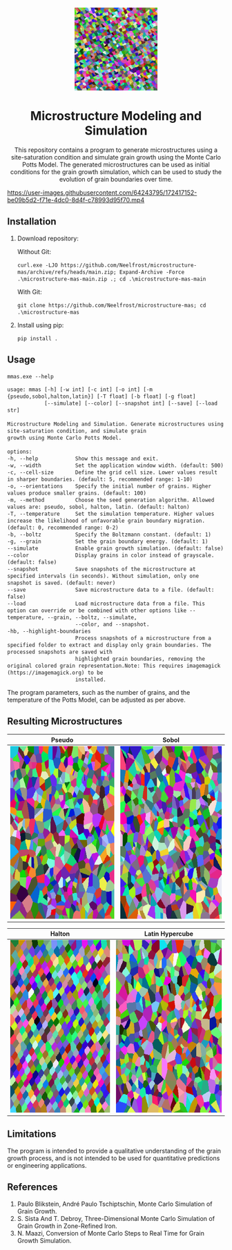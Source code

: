 <p align="center">
    <img src="https://raw.githubusercontent.com/Neelfrost/github-assets/main/microstructure-mas/icon.gif" alt="slideshare-dl logo" width="192">
</p>

<h1 align="center">Microstructure Modeling and Simulation</h1>

<p align="center">
  This repository contains a program to generate microstructures using a site-saturation condition and simulate grain growth using the Monte Carlo Potts Model. The generated microstructures can be used as initial conditions for the grain growth simulation, which can be used to study the evolution of grain boundaries over time.
</p>

https://user-images.githubusercontent.com/64243795/172417152-be09b5d2-f71e-4dc0-8d4f-c78993d95f70.mp4

## Installation

1. Download repository:

   Without Git:

   ```
   curl.exe -LJO https://github.com/Neelfrost/microstructure-mas/archive/refs/heads/main.zip; Expand-Archive -Force .\microstructure-mas-main.zip .; cd .\microstructure-mas-main
   ```

   With Git:

   ```
   git clone https://github.com/Neelfrost/microstructure-mas; cd .\microstructure-mas
   ```

2. Install using pip:

   ```
   pip install .
   ```

## Usage

```
mmas.exe --help
```

```
usage: mmas [-h] [-w int] [-c int] [-o int] [-m {pseudo,sobol,halton,latin}] [-T float] [-b float] [-g float]
            [--simulate] [--color] [--snapshot int] [--save] [--load str]

Microstructure Modeling and Simulation. Generate microstructures using site-saturation condition, and simulate grain
growth using Monte Carlo Potts Model.

options:
-h, --help            Show this message and exit.
-w, --width           Set the application window width. (default: 500)
-c, --cell-size       Define the grid cell size. Lower values result in sharper boundaries. (default: 5, recommended range: 1-10)
-o, --orientations    Specify the initial number of grains. Higher values produce smaller grains. (default: 100)
-m, --method          Choose the seed generation algorithm. Allowed values are: pseudo, sobol, halton, latin. (default: halton)
-T, --temperature     Set the simulation temperature. Higher values increase the likelihood of unfavorable grain boundary migration. (default: 0, recommended range: 0-2)
-b, --boltz           Specify the Boltzmann constant. (default: 1)
-g, --grain           Set the grain boundary energy. (default: 1)
--simulate            Enable grain growth simulation. (default: false)
--color               Display grains in color instead of grayscale. (default: false)
--snapshot            Save snapshots of the microstructure at specified intervals (in seconds). Without simulation, only one snapshot is saved. (default: never)
--save                Save microstructure data to a file. (default: false)
--load                Load microstructure data from a file. This option can override or be combined with other options like --temperature, --grain, --boltz, --simulate,
                      --color, and --snapshot.
-hb, --highlight-boundaries
                      Process snapshots of a microstructure from a specified folder to extract and display only grain boundaries. The processed snapshots are saved with
                      highlighted grain boundaries, removing the original colored grain representation.Note: This requires imagemagick (https://imagemagick.org) to be
                      installed.

```

The program parameters, such as the number of grains, and the temperature of the Potts Model, can be adjusted as per above.

## Resulting Microstructures

|                                                                                   Pseudo                                                                                   |                                                                                  Sobol                                                                                   |
| :------------------------------------------------------------------------------------------------------------------------------------------------------------------------: | :----------------------------------------------------------------------------------------------------------------------------------------------------------------------: |
| <img src="https://raw.githubusercontent.com/Neelfrost/github-assets/main/microstructure-mas/micro_w600_c2_mpseudo_o500_mcs0_t0.png" alt="pseudo" width="400" height="400"> | <img src="https://raw.githubusercontent.com/Neelfrost/github-assets/main/microstructure-mas/micro_w600_c2_msobol_o500_mcs0_t0.png" alt="sobol" width="400" height="400"> |

|                                                                                   Halton                                                                                   |                                                                                  Latin Hypercube                                                                                   |
| :------------------------------------------------------------------------------------------------------------------------------------------------------------------------: | :--------------------------------------------------------------------------------------------------------------------------------------------------------------------------------: |
| <img src="https://raw.githubusercontent.com/Neelfrost/github-assets/main/microstructure-mas/micro_w600_c2_mhalton_o500_mcs0_t0.png" alt="halton" width="400" height="400"> | <img src="https://raw.githubusercontent.com/Neelfrost/github-assets/main/microstructure-mas/micro_w600_c2_mlatin_o500_mcs0_t0.png" alt="latin-hypercube" width="400" height="400"> |

## Limitations

The program is intended to provide a qualitative understanding of the grain growth process, and is not intended to be used for quantitative predictions or engineering applications.

## References

1. Paulo Blikstein, André Paulo Tschiptschin, Monte Carlo Simulation of Grain Growth.
2. S. Sista And T. Debroy, Three-Dimensional Monte Carlo Simulation of Grain Growth in Zone-Refined Iron.
3. N. Maazi, Conversion of Monte Carlo Steps to Real Time for Grain Growth Simulation.
